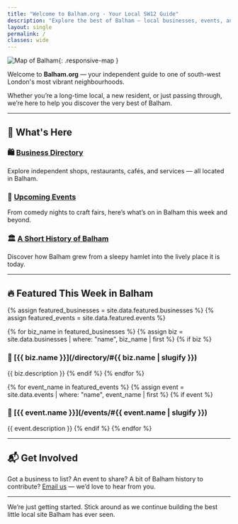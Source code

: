 ```yaml
---
title: "Welcome to Balham.org - Your Local SW12 Guide"
description: "Explore the best of Balham — local businesses, events, and stories from SW12."
layout: single
permalink: /
classes: wide
---
```


![Map of Balham](/images/map.png){: .responsive-map }

Welcome to **Balham.org** — your independent guide to one of south-west
London's most vibrant neighbourhoods.

Whether you’re a long-time local, a new resident, or just passing through,
we’re here to help you discover the very best of Balham.

---

## 📍 What's Here

### 🛍️ [Business Directory](/directory/)
Explore independent shops, restaurants, cafés, and services — all located
in Balham.

### 📅 [Upcoming Events](/events/)
From comedy nights to craft fairs, here’s what’s on in Balham this week
and beyond.

### 🏛️ [A Short History of Balham](/history/)
Discover how Balham grew from a sleepy hamlet into the lively place it is
today.

---

## 🔥 Featured This Week in Balham

{% assign featured_businesses = site.data.featured.businesses %}
{% assign featured_events = site.data.featured.events %}

{% for biz_name in featured_businesses %}
  {% assign biz = site.data.businesses | where: "name", biz_name | first %}
  {% if biz %}
  ### 🏪 [{{ biz.name }}](/directory/#{{ biz.name | slugify }})
  {{ biz.description }}
  {% endif %}
{% endfor %}

{% for event_name in featured_events %}
  {% assign event = site.data.events | where: "name", event_name | first %}
  {% if event %}
  ### 🎉 [{{ event.name }}](/events/#{{ event.name | slugify }})
  {{ event.description }}
  {% endif %}
{% endfor %}

---

## 📬 Get Involved

Got a business to list? An event to share? A bit of Balham history to
contribute? [Email us](mailto:hello@balham.org) — we’d love to hear from
you.

---

We’re just getting started. Stick around as we continue building the best
little local site Balham has ever seen.

